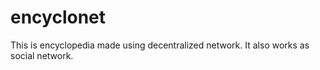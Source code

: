 # encyclonet
This is encyclopedia made using decentralized network. It also works as social network.

